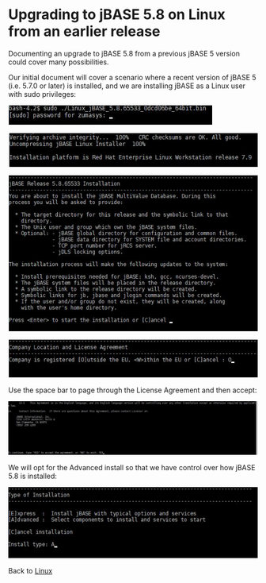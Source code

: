 # Upgrading to jBASE 5.8 on Linux from an earlier release

<PageHeader />

Documenting an upgrade to jBASE 5.8 from a previous jBASE 5 version could cover many possibilities.

Our initial document will cover a scenario where a recent version of jBASE 5 (i.e. 5.7.0 or later) is installed, and we are installing jBASE as a Linux user with sudo privileges:

![The jBASE 5.8 installer ](./UpgradingtoLinux58_1.jpg)  

![Checking everything](./UpgradingtoLinux58_2.jpg)  

![Getting started](./UpgradingtoLinux58_3.jpg)  

![Company Location](./UpgradingtoLinux58_4.jpg)  

Use the space bar to page through the License Agreement and then accept:

![License Agreement](./UpgradingtoLinux58_5.jpg)  

We will opt for the Advanced install so that we have control over how jBASE 5.8 is installed:

![Type of Installation](./UpgradingtoLinux58_6.jpg)  

Back to [Linux](./../README.md)

<PageFooter />
